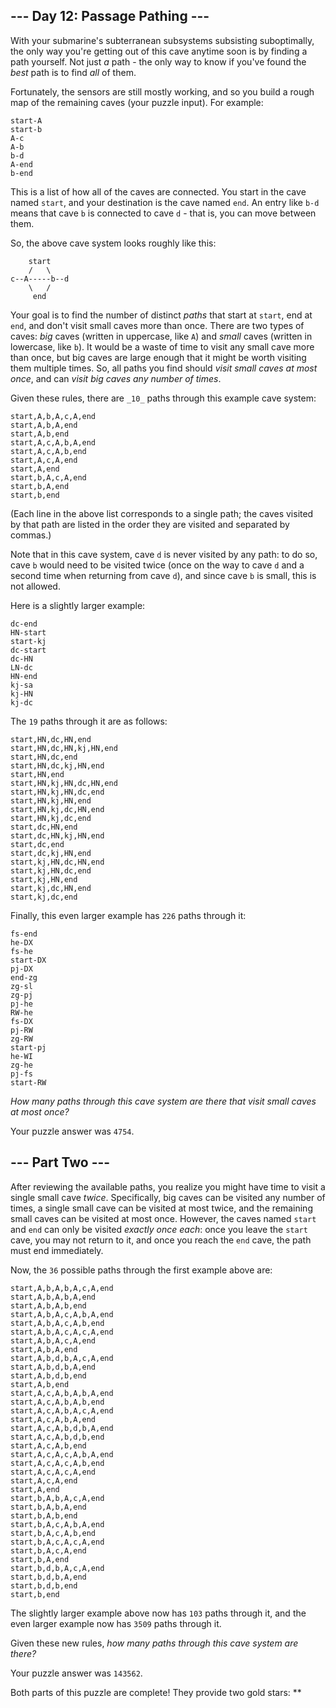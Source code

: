 ## --- Day 12: Passage Pathing ---

With your submarine's subterranean subsystems subsisting suboptimally, the only way you're getting out of this cave anytime soon is by finding a path yourself. Not just _a_ path - the only way to know if you've found the _best_ path is to find _all_ of them.

Fortunately, the sensors are still mostly working, and so you build a rough map of the remaining caves (your puzzle input). For example:

    start-A
    start-b
    A-c
    A-b
    b-d
    A-end
    b-end

This is a list of how all of the caves are connected. You start in the cave named `start`, and your destination is the cave named `end`. An entry like `b-d` means that cave `b` is connected to cave `d` - that is, you can move between them.

So, the above cave system looks roughly like this:

        start
        /   \
    c--A-----b--d
        \   /
         end

Your goal is to find the number of distinct _paths_ that start at `start`, end at `end`, and don't visit small caves more than once. There are two types of caves: _big_ caves (written in uppercase, like `A`) and _small_ caves (written in lowercase, like `b`). It would be a waste of time to visit any small cave more than once, but big caves are large enough that it might be worth visiting them multiple times. So, all paths you find should _visit small caves at most once_, and can _visit big caves any number of times_.

Given these rules, there are `_10_` paths through this example cave system:

    start,A,b,A,c,A,end
    start,A,b,A,end
    start,A,b,end
    start,A,c,A,b,A,end
    start,A,c,A,b,end
    start,A,c,A,end
    start,A,end
    start,b,A,c,A,end
    start,b,A,end
    start,b,end

(Each line in the above list corresponds to a single path; the caves visited by that path are listed in the order they are visited and separated by commas.)

Note that in this cave system, cave `d` is never visited by any path: to do so, cave `b` would need to be visited twice (once on the way to cave `d` and a second time when returning from cave `d`), and since cave `b` is small, this is not allowed.

Here is a slightly larger example:

    dc-end
    HN-start
    start-kj
    dc-start
    dc-HN
    LN-dc
    HN-end
    kj-sa
    kj-HN
    kj-dc

The `19` paths through it are as follows:

    start,HN,dc,HN,end
    start,HN,dc,HN,kj,HN,end
    start,HN,dc,end
    start,HN,dc,kj,HN,end
    start,HN,end
    start,HN,kj,HN,dc,HN,end
    start,HN,kj,HN,dc,end
    start,HN,kj,HN,end
    start,HN,kj,dc,HN,end
    start,HN,kj,dc,end
    start,dc,HN,end
    start,dc,HN,kj,HN,end
    start,dc,end
    start,dc,kj,HN,end
    start,kj,HN,dc,HN,end
    start,kj,HN,dc,end
    start,kj,HN,end
    start,kj,dc,HN,end
    start,kj,dc,end

Finally, this even larger example has `226` paths through it:

    fs-end
    he-DX
    fs-he
    start-DX
    pj-DX
    end-zg
    zg-sl
    zg-pj
    pj-he
    RW-he
    fs-DX
    pj-RW
    zg-RW
    start-pj
    he-WI
    zg-he
    pj-fs
    start-RW

_How many paths through this cave system are there that visit small caves at most once?_

Your puzzle answer was `4754`.

## --- Part Two ---

After reviewing the available paths, you realize you might have time to visit a single small cave _twice_. Specifically, big caves can be visited any number of times, a single small cave can be visited at most twice, and the remaining small caves can be visited at most once. However, the caves named `start` and `end` can only be visited _exactly once each_: once you leave the `start` cave, you may not return to it, and once you reach the `end` cave, the path must end immediately.

Now, the `36` possible paths through the first example above are:

    start,A,b,A,b,A,c,A,end
    start,A,b,A,b,A,end
    start,A,b,A,b,end
    start,A,b,A,c,A,b,A,end
    start,A,b,A,c,A,b,end
    start,A,b,A,c,A,c,A,end
    start,A,b,A,c,A,end
    start,A,b,A,end
    start,A,b,d,b,A,c,A,end
    start,A,b,d,b,A,end
    start,A,b,d,b,end
    start,A,b,end
    start,A,c,A,b,A,b,A,end
    start,A,c,A,b,A,b,end
    start,A,c,A,b,A,c,A,end
    start,A,c,A,b,A,end
    start,A,c,A,b,d,b,A,end
    start,A,c,A,b,d,b,end
    start,A,c,A,b,end
    start,A,c,A,c,A,b,A,end
    start,A,c,A,c,A,b,end
    start,A,c,A,c,A,end
    start,A,c,A,end
    start,A,end
    start,b,A,b,A,c,A,end
    start,b,A,b,A,end
    start,b,A,b,end
    start,b,A,c,A,b,A,end
    start,b,A,c,A,b,end
    start,b,A,c,A,c,A,end
    start,b,A,c,A,end
    start,b,A,end
    start,b,d,b,A,c,A,end
    start,b,d,b,A,end
    start,b,d,b,end
    start,b,end

The slightly larger example above now has `103` paths through it, and the even larger example now has `3509` paths through it.

Given these new rules, _how many paths through this cave system are there?_

Your puzzle answer was `143562`.

Both parts of this puzzle are complete! They provide two gold stars: \*\*

